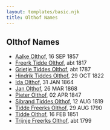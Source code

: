 ```yaml
---
layout: templates/basic.njk
title: Olthof Names
---
```

## Olthof Names
- [Aalke Olthof](/people/1/12784340), 16 SEP 1857
- [Freerk Tidde Olthof](/people/1/17887459), abt 1817
- [Grietje Tiddes Olthof](/people/5/57641632), abt 1787
- [Hindrik Tiddes Olthof](/people/5/57682588), 29 OCT 1822
- [Ida Olthof](/people/6/60020862), 31 JAN 1864
- [Jan Olthof](/people/2/25950288), 26 MAR 1868
- [Pieter Olthof](/people/9/96395545), 02 APR 1847
- [Sibrand Tiddes Olthof](/people/7/76433820), 12 AUG 1819
- [Tidde Freerks Olthof](/people/7/7481187), 29 AUG 1790
- [Tidde Olthof](/people/4/48588550), 16 FEB 1851
- [Trijnje Freerks Olthof](/people/5/5004158), abt 1799